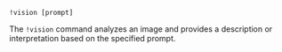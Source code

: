 ```plaintext
!vision [prompt]
```
The `!vision` command analyzes an image and provides a description or interpretation based on the specified prompt.